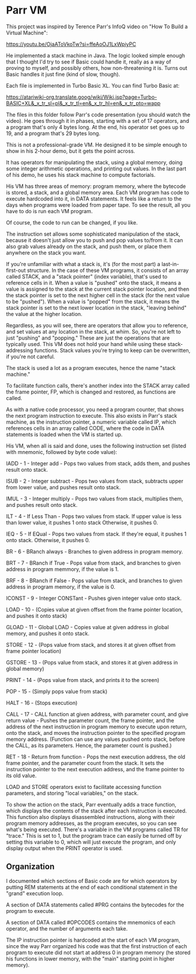 Parr VM
=======
This project was inspired by Terence Parr's InfoQ video on "How To Build a Virtual Machine":

https://youtu.be/OjaAToVkoTw?si=ffeAoOJ1LxWpiyPC

He implemented a stack machine in Java. The logic looked simple enough that I thought I'd try to see if Basic could
handle it, really as a way of proving to myself, and possibly others, how non-threatening it is. Turns out Basic
handles it just fine (kind of slow, though).

Each file is implemented in Turbo Basic XL. You can find Turbo Basic at:

https://atariwiki-org.translate.goog/wiki/Wiki.jsp?page=Turbo-BASIC+XL&_x_tr_sl=pl&_x_tr_tl=en&_x_tr_hl=en&_x_tr_pto=wapp

The files in this folder follow Parr's code presentation (you should watch the video). He goes through it in phases,
starting with a set of 17 operators, and a program that's only 4 bytes long. At the end, his operator set goes up to 19,
and a program that's 29 bytes long.

This is not a professional-grade VM. He designed it to be simple enough to show in his 2-hour demo, but it gets the
point across.

It has operators for manipulating the stack, using a global memory, doing some integer arithmetic operations, and
printing out values. In the last part of his demo, he uses his stack machine to compute factorials.

His VM has three areas of memory: program memory, where the bytecode is stored, a stack, and a global memory area. Each
VM program has code to execute hardcoded into it, in DATA statements. It feels like a return to the days when programs
were loaded from paper tape. To see the result, all you have to do is run each VM program.

Of course, the code to run can be changed, if you like.

The instruction set allows some sophisticated manipulation of the stack, because it doesn't just allow you to push and
pop values to/from it. It can also grab values already on the stack, and push them, or place them anywhere on the stack
you want.

If you're unfamiliar with what a stack is, it's (for the most part) a last-in-first-out structure. In the case of these
VM programs, it consists of an array called STACK, and a "stack pointer" (index variable), that's used to reference
cells in it. When a value is "pushed" onto the stack, it means a value is assigned to the stack at the current stack
pointer location, and then the stack pointer is set to the next higher cell in the stack (for the next value to be
"pushed"). When a value is "popped" from the stack, it means the stack pointer is set to the next lower location in
the stack, "leaving behind" the value at the higher location.

Regardless, as you will see, there are operators that allow you to reference, and set values at any location in the
stack, at whim. So, you're not left to just "pushing" and "popping." These are just the operations that are typically
used. This VM does not hold your hand while using these stack-addressing functions. Stack values you're trying to keep
can be overwritten, if you're not careful.

The stack is used a lot as a program executes, hence the name "stack machine."

To facilitate function calls, there's another index into the STACK array called the frame pointer, FP, which is changed
and restored, as functions are called.

As with a native code processor, you need a program counter, that shows the next program instruction to execute. This
also exists in Parr's stack machine, as the instruction pointer, a numeric variable called IP, which references cells
in an array called CODE, where the code in DATA statements is loaded when the VM is started up.

His VM, when all is said and done, uses the following instruction set (listed with mnemonic, followed by byte code value):

IADD - 1 - Integer add - Pops two values from stack, adds them, and pushes result onto stack.

ISUB - 2 - Integer subtract - Pops two values from stack, subtracts upper from lower value, and pushes result onto stack.

IMUL - 3 - Integer multiply - Pops two values from stack, multiplies them, and pushes result onto stack.

ILT - 4 - If Less Than - Pops two values from stack. If upper value is less than lower value, it pushes 1 onto stack
                         Otherwise, it pushes 0.

IEQ - 5 - If EQual - Pops two values from stack. If they're equal, it pushes 1 onto stack. Otherwise, it pushes 0.

BR - 6 - BRanch always - Branches to given address in program memory.

BRT - 7 - BRanch if True - Pops value from stack, and branches to given address in program memmory, if the value is 1.

BRF - 8 - BRanch if False - Pops value from stack, and branches to given address in program memory, if the value is 0.

ICONST - 9 - Integer CONSTant - Pushes given integer value onto stack.

LOAD - 10 - (Copies value at given offset from the frame pointer location, and pushes it onto stack)

GLOAD - 11 - Global LOAD - Copies value at given address in global memory, and pushes it onto stack.

STORE - 12 - (Pops value from stack, and stores it at given offset from frame pointer location)

GSTORE - 13 - (Pops value from stack, and stores it at given address in global memory)

PRINT - 14 - (Pops value from stack, and prints it to the screen)

POP - 15 - (Simply pops value from stack)

HALT - 16 - (Stops execution)

CALL - 17 - CALL function at given address, with parameter count, and give return value - Pushes the parameter count,
            the frame pointer, and the address of the next instruction in program memory to execute upon return, onto
            the stack, and moves the instruction pointer to the specified program memory address. (Function can use any
            values pushed onto stack, before the CALL, as its parameters. Hence, the parameter count is pushed.)
          
RET - 18 - Return from function - Pops the next execution address, the old frame pointer, and the parameter count from
           the stack. It sets the instruction pointer to the next execution address, and the frame pointer to its old
           value.

LOAD and STORE operators exist to facilitate accessing function parameters, and storing "local variables," on the
stack.

To show the action on the stack, Parr eventually adds a trace function, which displays the contents of the stack after
each instruction is executed. This function also displays disassembled instructions, along with their program memory
addresses, as the program executes, so you can see what's being executed. There's a variable in the VM programs called
TR for "trace." This is set to 1, but the program trace can easily be turned off by setting this variable to 0, which
will just execute the program, and only display output when the PRINT operator is used.

Organization
------------
I documented which sections of Basic code are for which operators by putting REM statements at the end of each
conditional statement in the "grand" execution loop.

A section of DATA statements called #PRG contains the bytecodes for the program to execute.

A section of DATA called #OPCODES contains the mnemonics of each operator, and the number of arguments each take.

The IP instruction pointer is hardcoded at the start of each VM program, since the way Parr organized his code was that
the first instruction of each program to execute did not start at address 0 in program memory (he stored his functions
in lower memory, with the "main" starting point in higher memory).
